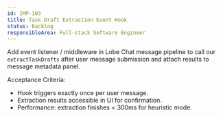 ```yaml
---
id: IMP-103
title: Task Draft Extraction Event Hook
status: Backlog
responsibleArea: Full-stack Software Engineer
---
```

Add event listener / middleware in Lobe Chat message pipeline to call our `extractTaskDrafts` after user message submission and attach results to message metadata panel.

Acceptance Criteria:
- Hook triggers exactly once per user message.
- Extraction results accessible in UI for confirmation.
- Performance: extraction finishes < 300ms for heuristic mode.
